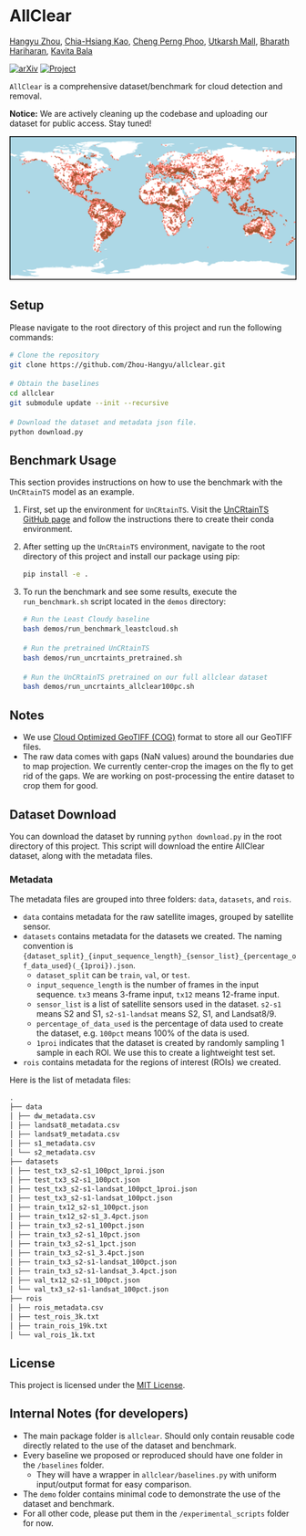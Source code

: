 # AllClear

[Hangyu Zhou](https://zhou-hangyu.github.io/), [Chia-Hsiang Kao](https://iandrover.github.io), [Cheng Perng Phoo](https://cpphoo.github.io), [Utkarsh Mall](https://www.cs.columbia.edu/~utkarshm/), [Bharath Hariharan](https://www.cs.cornell.edu/~bharathh/), [Kavita Bala](http://www.cs.cornell.edu/~kb/)

[![arXiv](https://img.shields.io/badge/arXiv-AllClear-red)](https://arxiv.org/abs/2410.23891)
[![Project](https://img.shields.io/badge/project-AllClear-blue)](https://allclear.cs.cornell.edu)

`AllClear` is a comprehensive dataset/benchmark for cloud detection and removal. 

**Notice:** We are actively cleaning up the codebase and uploading our dataset for public access. Stay tuned!

![Geographical distribution of AllClear](images/allclear.svg)

## Setup
<!-- `AllClear` comes with minimal package requirements. It can be easily installed using pip. 
Please navigate to the root directory of this project and run the following commands:

```bash
pip install -e .
``` -->

Please navigate to the root directory of this project and run the following commands:
```bash
# Clone the repository
git clone https://github.com/Zhou-Hangyu/allclear.git

# Obtain the baselines
cd allclear
git submodule update --init --recursive

# Download the dataset and metadata json file.
python download.py
```

## Benchmark Usage

This section provides instructions on how to use the benchmark with the `UnCRtainTS` model as an example.

1. First, set up the environment for `UnCRtainTS`. Visit the [UnCRtainTS GitHub page](https://github.com/PatrickTUM/UnCRtainTS) and follow the instructions there to create their conda environment.

2. After setting up the `UnCRtainTS` environment, navigate to the root directory of this project and install our package using pip:

    ```bash
    pip install -e .
    ```

3. To run the benchmark and see some results, execute the `run_benchmark.sh` script located in the `demos` directory:

    ```bash
    # Run the Least Cloudy baseline
    bash demos/run_benchmark_leastcloud.sh 

    # Run the pretrained UnCRtainTS
    bash demos/run_uncrtaints_pretrained.sh 

    # Run the UnCRtainTS pretrained on our full allclear dataset 
    bash demos/run_uncrtaints_allclear100pc.sh 
    ```

## Notes
* We use [Cloud Optimized GeoTIFF (COG)](http://cogeo.org/) format to store all our GeoTIFF files.
* The raw data comes with gaps (NaN values) around the boundaries due to map projection. 
We currently center-crop the images on the fly to get rid of the gaps.
We are working on post-processing the entire dataset to crop them for good.

## Dataset Download
You can download the dataset by running `python download.py` in the root directory of this project. This script will download the entire AllClear dataset, along with the metadata files. 

### Metadata
The metadata files are grouped into three folders: `data`, `datasets`, and `rois`.
* `data` contains metadata for the raw satellite images, grouped by satellite sensor.
* `datasets` contains metadata for the datasets we created. The naming convention is `{dataset_split}_{input_sequence_length}_{sensor_list}_{percentage_of_data_used}(_{1proi}).json`.
  * `dataset_split` can be `train`, `val`, or `test`.
  * `input_sequence_length` is the number of frames in the input sequence. `tx3` means 3-frame input, `tx12` means 12-frame input.
  * `sensor_list` is a list of satellite sensors used in the dataset. `s2-s1` means S2 and S1, `s2-s1-landsat` means S2, S1, and Landsat8/9.
  * `percentage_of_data_used` is the percentage of data used to create the dataset, e.g. `100pct` means 100% of the data is used.
  * `1proi` indicates that the dataset is created by randomly sampling 1 sample in each ROI. We use this to create a lightweight test set.
* `rois` contains metadata for the regions of interest (ROIs) we created.

Here is the list of metadata files:
```
.
├── data
│ ├── dw_metadata.csv
│ ├── landsat8_metadata.csv
│ ├── landsat9_metadata.csv
│ ├── s1_metadata.csv
│ └── s2_metadata.csv
├── datasets
│ ├── test_tx3_s2-s1_100pct_1proi.json
│ ├── test_tx3_s2-s1_100pct.json
│ ├── test_tx3_s2-s1-landsat_100pct_1proi.json
│ ├── test_tx3_s2-s1-landsat_100pct.json
│ ├── train_tx12_s2-s1_100pct.json
│ ├── train_tx12_s2-s1_3.4pct.json
│ ├── train_tx3_s2-s1_100pct.json
│ ├── train_tx3_s2-s1_10pct.json
│ ├── train_tx3_s2-s1_1pct.json
│ ├── train_tx3_s2-s1_3.4pct.json
│ ├── train_tx3_s2-s1-landsat_100pct.json
│ ├── train_tx3_s2-s1-landsat_3.4pct.json
│ ├── val_tx12_s2-s1_100pct.json
│ └── val_tx3_s2-s1-landsat_100pct.json
├── rois
│ ├── rois_metadata.csv
│ ├── test_rois_3k.txt
│ ├── train_rois_19k.txt
│ └── val_rois_1k.txt
```

## License

This project is licensed under the [MIT License](LICENSE).


## Internal Notes (for developers)
* The main package folder is `allclear`. Should only contain reusable code directly related to the use of the dataset and benchmark.
* Every baseline we proposed or reproduced should have one folder in the `/baselines` folder.
  * They will have a wrapper in `allclear/baselines.py` with uniform input/output format for easy comparison.
* The `demo` folder contains minimal code to demonstrate the use of the dataset and benchmark.
* For all other code, please put them in the `/experimental_scripts` folder for now.
